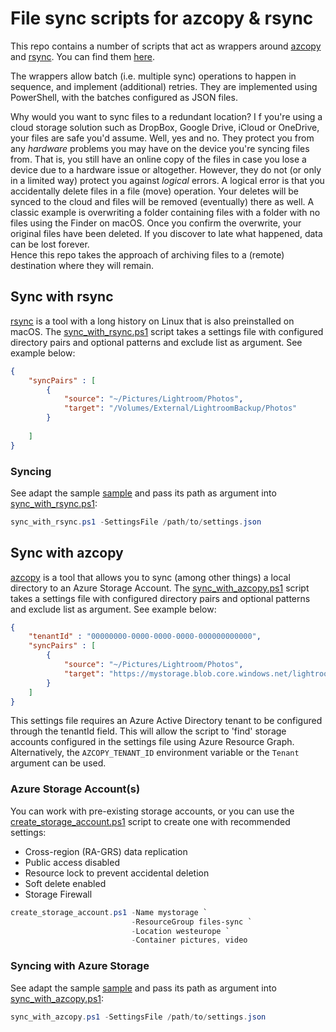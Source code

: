 # File sync scripts for azcopy & rsync
This repo contains a number of scripts that act as wrappers around [azcopy](https://github.com/Azure/azure-storage-azcopy) and [rsync](https://github.com/WayneD/rsync). You can find them [here](./scripts).

The wrappers allow batch (i.e. multiple sync) operations to happen in sequence, and implement (additional) retries. They are implemented using PowerShell, with the batches configured as JSON files.

Why would you want to sync files to a redundant location? I f you're using a cloud storage solution such as DropBox, Google Drive, iCloud or OneDrive, your files are safe you'd assume. Well, yes and no. They protect you from any *hardware* problems you may have on the device you're syncing files from. That is, you still have an online copy of the files in case you lose a device due to a hardware issue or altogether.
However, they do not (or only in a limited way) protect you against *logical* errors. A logical error is that you accidentally delete files in a file (move) operation. Your deletes will be synced to the cloud and files will be removed (eventually) there as well. A classic example is overwriting a folder containing files with a folder with no files using the Finder on macOS. Once you confirm  the overwrite, your original files have been deleted.
If you discover to late what happened, data can be lost forever.  
Hence this repo takes the approach of archiving files to a (remote) destination where they will remain.

## Sync with rsync
[rsync](https://github.com/WayneD/rsync) is a tool with a long history on Linux that is also preinstalled on macOS. The [sync_with_rsync.ps1](./scripts/sync_with_rsync.ps1) script takes a settings file with configured directory pairs and optional patterns and exclude list as argument. See example below:

```json
{
    "syncPairs" : [
        {
            "source": "~/Pictures/Lightroom/Photos",
            "target": "/Volumes/External/LightroomBackup/Photos"
        }
        
    ]
}
```

### Syncing
See adapt the sample [sample](./scripts/rsync-settings.jsonc) and pass its path as argument into [sync_with_rsync.ps1](./scripts/sync_with_rsync.ps1):
```powershell
sync_with_rsync.ps1 -SettingsFile /path/to/settings.json
```

## Sync with azcopy 
[azcopy](https://github.com/Azure/azure-storage-azcopy) is a tool that allows you to sync (among other things) a local directory to an Azure Storage Account. The [sync_with_azcopy.ps1](./scripts/sync_with_azcopy.ps1) script takes a settings file with configured directory pairs and optional patterns and exclude list as argument. See example below:
```json
{
    "tenantId" : "00000000-0000-0000-0000-000000000000",
    "syncPairs" : [
        {
            "source": "~/Pictures/Lightroom/Photos",
            "target": "https://mystorage.blob.core.windows.net/lightroom/photos"
        }
    ]
}
```

This settings file requires an Azure Active Directory tenant to be configured through the tenantId field. This will allow the script to 'find' storage accounts configured in the settings file using Azure Resource Graph. Alternatively, the `AZCOPY_TENANT_ID` environment variable or the `Tenant` argument can be used.

### Azure Storage Account(s)
You can work with pre-existing storage accounts, or you can use the [create_storage_account.ps1](./scripts/create_storage_account.ps1) script to create one with recommended settings: 
- Cross-region (RA-GRS) data replication
- Public access disabled
- Resource lock to prevent accidental deletion
- Soft delete enabled
- Storage Firewall 

```powershell
create_storage_account.ps1 -Name mystorage `
                           -ResourceGroup files-sync `
                           -Location westeurope `
                           -Container pictures, video
```

### Syncing with Azure Storage
See adapt the sample [sample](./scripts/azcopy-settings.jsonc) and pass its path as argument into [sync_with_azcopy.ps1](./scripts/sync_with_azcopy.ps1):
```powershell
sync_with_azcopy.ps1 -SettingsFile /path/to/settings.json
```